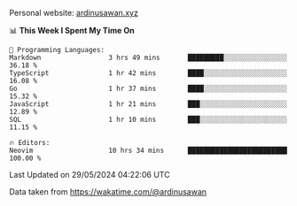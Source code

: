 Personal website: [ardinusawan.xyz](https://ardinusawan.xyz)

<!--START_SECTION:waka-->
📊 **This Week I Spent My Time On** 

```text
💬 Programming Languages: 
Markdown                 3 hrs 49 mins       █████████░░░░░░░░░░░░░░░░   36.18 % 
TypeScript               1 hr 42 mins        ████░░░░░░░░░░░░░░░░░░░░░   16.08 % 
Go                       1 hr 37 mins        ████░░░░░░░░░░░░░░░░░░░░░   15.32 % 
JavaScript               1 hr 21 mins        ███░░░░░░░░░░░░░░░░░░░░░░   12.89 % 
SQL                      1 hr 10 mins        ███░░░░░░░░░░░░░░░░░░░░░░   11.15 % 

🔥 Editors: 
Neovim                   10 hrs 34 mins      █████████████████████████   100.00 % 
```


 Last Updated on 29/05/2024 04:22:06 UTC
<!--END_SECTION:waka-->
Data taken from https://wakatime.com/@ardinusawan
